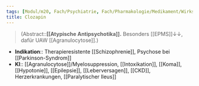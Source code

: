 ```yaml
---
tags: [Modul/m20, Fach/Psychiatrie, Fach/Pharmakologie/Medikament/Wirkstoff, Modul/m31]
title: Clozapin
---
```

> (Abstract::**[[Atypische Antipsychotika]].** Besonders [[EPMS]]↓↓, dafür UAW [[Agranulocytose]].)
- **Indikation**:: Therapieresistente [[Schizophrenie]], Psychose bei [[Parkinson-Syndrom]]
- **KI**:: [[Agranulocytose]]/Myelosuppression, [[Intoxikation]], [[Koma]], [[Hypotonie]], [[Epilepsie]], [[Leberversagen]], [[CKD]], Herzerkrankungen, [[Paralytischer Ileus]]